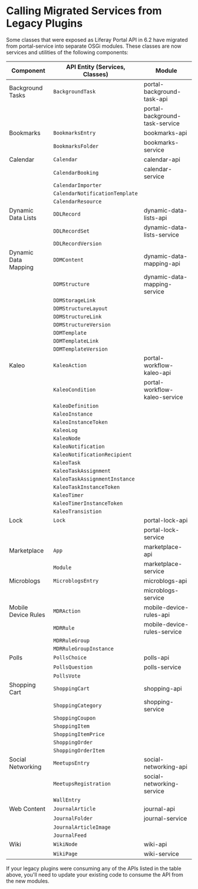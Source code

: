 # Calling Migrated Services from Legacy Plugins [](id=calling-migrated-services-from-legacy-plugins)

Some classes that were exposed as Liferay Portal API in 6.2 have migrated from
portal-service into separate OSGi modules. These classes are now services and
utilities of the following components:

| Component            | API Entity (Services, Classes) | Module                         |
|----------------------|--------------------------------|--------------------------------|
| Background Tasks     | `BackgroundTask`               | portal-background-task-api     |
|                      |                                | portal-background-task-service |
| Bookmarks            | `BookmarksEntry`               | bookmarks-api                  |
|                      | `BookmarksFolder`              | bookmarks-service              |
| Calendar             | `Calendar`                     | calendar-api                   |
|                      | `CalendarBooking`              | calendar-service               |
|                      | `CalendarImporter`             |                                |
|                      | `CalendarNotificationTemplate` |                                |
|                      | `CalendarResource`             |                                |
| Dynamic Data Lists   | `DDLRecord`                    | dynamic-data-lists-api         |
|                      | `DDLRecordSet`                 | dynamic-data-lists-service     |
|                      | `DDLRecordVersion`             |                                |
| Dynamic Data Mapping | `DDMContent`                   | dynamic-data-mapping-api       |
|                      | `DDMStructure`                 | dynamic-data-mapping-service   |
|                      | `DDMStorageLink`               |                                |
|                      | `DDMStructureLayout`           |                                |
|                      | `DDMStructureLink`             |                                |
|                      | `DDMStructureVersion`          |                                |
|                      | `DDMTemplate`                  |                                |
|                      | `DDMTemplateLink`              |                                |
|                      | `DDMTemplateVersion`           |                                |
| Kaleo                | `KaleoAction`                  | portal-workflow-kaleo-api      |
|                      | `KaleoCondition`               | portal-workflow-kaleo-service  |
|                      | `KaleoDefinition`              |                                |
|                      | `KaleoInstance`                |                                |
|                      | `KaleoInstanceToken`           |                                |
|                      | `KaleoLog`                     |                                |
|                      | `KaleoNode`                    |                                |
|                      | `KaleoNotification`            |                                |
|                      | `KaleoNotificationRecipient`   |                                |
|                      | `KaleoTask`                    |                                |
|                      | `KaleoTaskAssignment`          |                                |
|                      | `KaleoTaskAssignmentInstance`  |                                |
|                      | `KaleoTaskInstanceToken`       |                                |
|                      | `KaleoTimer`                   |                                |
|                      | `KaleoTimerInstanceToken`      |                                |
|                      | `KaleoTransistion`             |                                |
| Lock                 | `Lock`                         | portal-lock-api                |
|                      |                                | portal-lock-service            |
| Marketplace          | `App`                          | marketplace-api                |
|                      | `Module`                       | marketplace-service            |
| Microblogs           | `MicroblogsEntry`              | microblogs-api                 |
|                      |                                | microblogs-service             |
| Mobile Device Rules  | `MDRAction`                    | mobile-device-rules-api        |
|                      | `MDRRule`                      | mobile-device-rules-service    |
|                      | `MDRRuleGroup`                 |                                |
|                      | `MDRRuleGroupInstance`         |                                |
| Polls                | `PollsChoice`                  | polls-api                      |
|                      | `PollsQuestion`                | polls-service                  |
|                      | `PollsVote`                    |                                |
| Shopping Cart        | `ShoppingCart`                 | shopping-api                   |
|                      | `ShoppingCategory`             | shopping-service               |
|                      | `ShoppingCoupon`               |                                |
|                      | `ShoppingItem`                 |                                |
|                      | `ShoppingItemPrice`            |                                |
|                      | `ShoppingOrder`                |                                |
|                      | `ShoppingOrderItem`            |                                |
| Social Networking    | `MeetupsEntry`                 | social-networking-api          |
|                      | `MeetupsRegistration`          | social-networking-service      |
|                      | `WallEntry`                    |                                |
| Web Content          | `JournalArticle`               | journal-api                    |
|                      | `JournalFolder`                | journal-service                |
|                      | `JournalArticleImage`          |                                |
|                      | `JournalFeed`                  |                                |
| Wiki                 | `WikiNode`                     | wiki-api                       |
|                      | `WikiPage`                     | wiki-service                   |

If your legacy plugins were consuming any of the APIs listed in the table above,
you'll need to update your existing code to consume the API from the new
modules.
